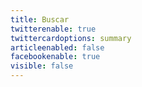 ```yaml
---
title: Buscar
twitterenable: true
twittercardoptions: summary
articleenabled: false
facebookenable: true
visible: false
---
```


